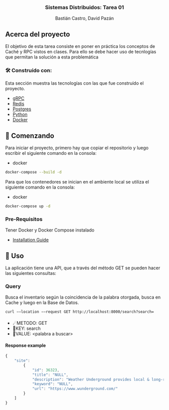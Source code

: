 
<br />
<div align="center">

  <h3 align="center">Sistemas Distribuidos: Tarea 01</h3>

  <p align="center">
    Bastián Castro, David Pazán
  </p>
</div>


## Acerca del proyecto

El objetivo de esta tarea consiste en poner en práctica los conceptos de Caché y RPC vistos en clases. Para ello se debe hacer uso de tecnlogías que permitan la solución a esta problemática


### 🛠 Construído con:

Esta sección muestra las tecnologías con las que fue construído el proyecto.

* [gRPC](https://grpc.io)
* [Redis](https://redis.io)
* [Postgres](https://www.postgresql.org)
* [Python](https://www.python.org)
* [Docker](https://www.docker.com)


## 🔰 Comenzando

Para iniciar el proyecto, primero hay que copiar el repositorio y luego escribir el siguiente comando en la consola:
* docker
```sh
docker-compose --build -d
```
Para que los contenedores se inician en el ambiente local se utiliza el siguiente comando en la consola:
* docker
```sh
docker-compose up -d
```
### Pre-Requisitos

Tener Docker y Docker Compose instalado
* [Installation Guide](https://docs.docker.com/compose/install/)



## 🤝 Uso

La aplicación tiene una API, que a través del método GET se pueden hacer las siguientes consultas:

### Query
Busca el inventario según la coincidencia de la palabra otorgada, busca en Cache y luego en la Base de Datos.
```curl
curl −−location −−request GET http://localhost:8000/search?search=
```
#### 
- ☄METODO: GET
- 🔑KEY: search
- 📃VALUE: \<palabra a buscar\>

#### Response example
```js
{
    "site":
        {
            "id": 36323,
            "title": "NULL",
            "description": "Weather Underground provides local & long-range weather forecasts, weather reports, maps & tropical weather conditions for locations worldwide",
            "keyword": "NULL",
            "url": "https://www.wunderground.com/"
        }
    ]
}
```
